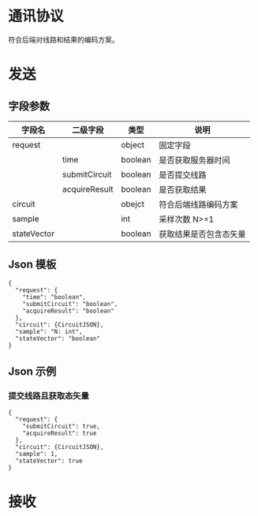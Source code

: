 # 通讯协议

符合后端对线路和结果的编码方案。

# 发送

## 字段参数

| 字段名      | 二级字段      | 类型    | 说明                   |
| ----------- | ------------- | ------- | ---------------------- |
| request     |               | object  | 固定字段               |
|             | time          | boolean | 是否获取服务器时间     |
|             | submitCircuit | boolean | 是否提交线路           |
|             | acquireResult | boolean | 是否获取结果           |
| circuit     |               | obejct  | 符合后端线路编码方案   |
| sample      |               | int     | 采样次数 N>=1          |
| stateVector |               | boolean | 获取结果是否包含态矢量 |

## Json 模板

```
{
  "request": {
    "time": "boolean",
    "submitCircuit": "boolean",
    "acquireResult": "boolean"
  },
  "circuit": {CircuitJSON},
  "sample": "N: int",
  "stateVector": "boolean"
}
```

## Json 示例

### 提交线路且获取态矢量

```
{
  "request": {
    "submitCircuit": true,
    "acquireResult": true
  },
  "circuit": {CircuitJSON},
  "sample": 1,
  "stateVector": true
}
```

# 接收
